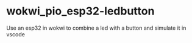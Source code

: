 # wokwi_pio_esp32-ledbutton
Use an esp32 in wokwi to combine a led with a button and simulate it in vscode
